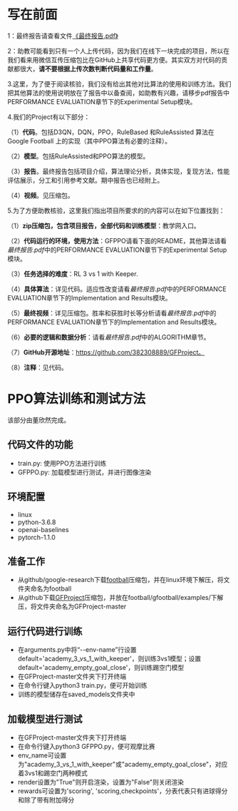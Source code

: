 # 写在前面

1：最终报告请查看文件[《最终报告.pdf》](https://github.com/382308889/GFProject/blob/master/%E6%9C%80%E7%BB%88%E6%8A%A5%E5%91%8A.pdf)

2：助教可能看到只有一个人上传代码，因为我们在线下一块完成的项目，所以在我们看来用微信互传压缩包比在GitHub上共享代码更方便。其实双方对代码的贡献都很大，**请不要根据上传次数判断代码量和工作量**。

3.这里，为了便于阅读核验，我们没有给出其他对比算法的使用和训练方法。我们把其他算法的使用说明放在了报告中以备查阅，如助教有兴趣，请移步pdf报告中PERFORMANCE EVALUATION章节下的Experimental Setup模块。

4.我们的Project有以下部分：

（1）**代码**。包括D3QN，DQN，PPO，RuleBased 和RuleAssisted 算法在Google Football 上的实现（其中PPO算法有必要的注释）。

（2）**模型**。包括RuleAssisted和PPO算法的模型。

（3）**报告**。最终报告包括项目介绍，算法理论分析，具体实现，复现方法，性能评估展示，分工和引用参考文献。期中报告也已经附上。

（4）**视频**。见压缩包。

5.为了方便助教核验，这里我们指出项目所要求的的内容可以在如下位置找到：

（1）**zip压缩包，包含项目报告，全部代码和训练模型**：教学网入口。

（2）**代码运行的环境，使用方法**：GFPPO请看下面的README，其他算法请看*最终报告.pdf*中的PERFORMANCE EVALUATION章节下的Experimental Setup模块。

（3）**任务选择的难度**：RL 3 vs 1 with Keeper.

（4）**具体算法**：详见代码。适应性改变请看*最终报告.pdf*中的PERFORMANCE EVALUATION章节下的Implementation and Results模块。

（5）**最终视频**：详见压缩包。胜率和获胜时长等分析请看*最终报告.pdf*中的PERFORMANCE EVALUATION章节下的Implementation and Results模块。

（6）**必要的逻辑和数据分析**：请看*最终报告.pdf*中的ALGORITHM章节。

（7）**GitHub开源地址**：https://github.com/382308889/GFProject。

（8）**注释**：见代码。

# PPO算法训练和测试方法

该部分由董欣然完成。

## 代码文件的功能

- train.py: 使用PPO方法进行训练
- GFPPO.py: 加载模型进行测试，并进行图像渲染

## 环境配置
- linux
- python-3.6.8
- openai-baselines
- pytorch-1.1.0

## 准备工作
- 从github/google-research下载[football](https://github.com/google-research/football)压缩包，并在linux环境下解压，将文件夹命名为football
- 从github下载[GFProject](https://github.com/382308889/GFProject)压缩包，并放在football/gfootball/examples/下解压，将文件夹命名为GFProject-master

## 运行代码进行训练

- 在arguments.py中将“--env-name”行设置default='academy_3_vs_1_with_keeper'，则训练3vs1模型；设置default='academy_empty_goal_close'，则训练踢空门模型
- 在GFProject-master文件夹下打开终端
- 在命令行键入python3 train.py，便可开始训练
- 训练的模型储存在saved_models文件夹中

## 加载模型进行测试
- 在GFProject-master文件夹下打开终端
- 在命令行键入python3 GFPPO.py，便可观摩比赛
- env_name可设置为"academy_3_vs_1_with_keeper"或"academy_empty_goal_close"，对应着3vs1和踢空门两种模式
- render设置为"True"则开启渲染，设置为"False"则关闭渲染
- rewards可设置为'scoring', 'scoring,checkpoints'，分表代表只有进球得分和除了带有附加得分
